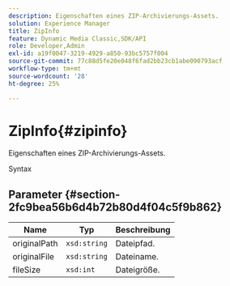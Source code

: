 ```yaml
---
description: Eigenschaften eines ZIP-Archivierungs-Assets.
solution: Experience Manager
title: ZipInfo
feature: Dynamic Media Classic,SDK/API
role: Developer,Admin
exl-id: a19f0047-3219-4929-a850-93bc5757f004
source-git-commit: 77c88d5fe20e048f6fad2bb23cb1abe090793acf
workflow-type: tm+mt
source-wordcount: '28'
ht-degree: 25%

---
```


# ZipInfo{#zipinfo}

Eigenschaften eines ZIP-Archivierungs-Assets.

Syntax

## Parameter {#section-2fc9bea56b6d4b72b80d4f04c5f9b862}

| Name | Typ | Beschreibung |
|---|---|---|
| originalPath | `xsd:string` | Dateipfad. |
| originalFile | `xsd:string` | Dateiname. |
| fileSize | `xsd:int` | Dateigröße. |

